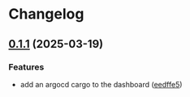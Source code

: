# Changelog

## [0.1.1](https://github.com/daurer/test-workflows/compare/dashboard@v0.1.0...dashboard@v0.1.1) (2025-03-19)


### Features

* add an argocd cargo to the dashboard ([eedffe5](https://github.com/daurer/test-workflows/commit/eedffe5ca5aa5a831ebb505b44771268fada840f))
